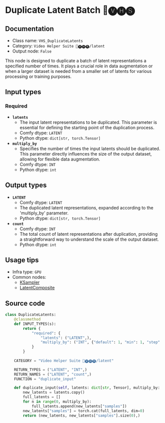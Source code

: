 # Duplicate Latent Batch 🎥🅥🅗🅢
## Documentation
- Class name: `VHS_DuplicateLatents`
- Category: `Video Helper Suite 🎥🅥🅗🅢/latent`
- Output node: `False`

This node is designed to duplicate a batch of latent representations a specified number of times. It plays a crucial role in data augmentation or when a larger dataset is needed from a smaller set of latents for various processing or training purposes.
## Input types
### Required
- **`latents`**
    - The input latent representations to be duplicated. This parameter is essential for defining the starting point of the duplication process.
    - Comfy dtype: `LATENT`
    - Python dtype: `dict[str, torch.Tensor]`
- **`multiply_by`**
    - Specifies the number of times the input latents should be duplicated. This parameter directly influences the size of the output dataset, allowing for flexible data augmentation.
    - Comfy dtype: `INT`
    - Python dtype: `int`
## Output types
- **`LATENT`**
    - Comfy dtype: `LATENT`
    - The duplicated latent representations, expanded according to the 'multiply_by' parameter.
    - Python dtype: `dict[str, torch.Tensor]`
- **`count`**
    - Comfy dtype: `INT`
    - The total count of latent representations after duplication, providing a straightforward way to understand the scale of the output dataset.
    - Python dtype: `int`
## Usage tips
- Infra type: `GPU`
- Common nodes:
    - [KSampler](../../Comfy/Nodes/KSampler.md)
    - [LatentComposite](../../Comfy/Nodes/LatentComposite.md)



## Source code
```python
class DuplicateLatents:
    @classmethod
    def INPUT_TYPES(s):
        return {
            "required": {
                "latents": ("LATENT",),
                "multiply_by": ("INT", {"default": 1, "min": 1, "step": 1})
            }
        }
    
    CATEGORY = "Video Helper Suite 🎥🅥🅗🅢/latent"

    RETURN_TYPES = ("LATENT", "INT",)
    RETURN_NAMES = ("LATENT", "count",)
    FUNCTION = "duplicate_input"

    def duplicate_input(self, latents: dict[str, Tensor], multiply_by: int):
        new_latents = latents.copy()
        full_latents = []
        for n in range(0, multiply_by):
            full_latents.append(new_latents["samples"])
        new_latents["samples"] = torch.cat(full_latents, dim=0)
        return (new_latents, new_latents["samples"].size(0),)

```
